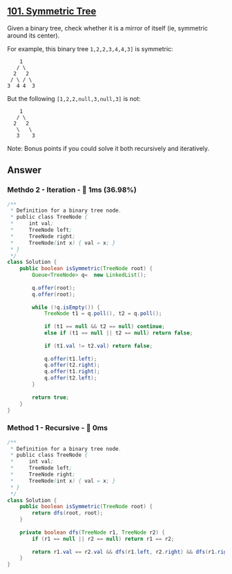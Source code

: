 ## [101. Symmetric Tree](https://leetcode.com/problems/symmetric-tree/)

Given a binary tree, check whether it is a mirror of itself (ie, symmetric around its center).

For example, this binary tree `1,2,2,3,4,4,3]` is symmetric:
```
    1
   / \
  2   2
 / \ / \
3  4 4  3
``` 

But the following `[1,2,2,null,3,null,3]` is not:
```
    1
   / \
  2   2
   \   \
   3    3
``` 

Note:
Bonus points if you could solve it both recursively and iteratively.

## Answer
### Methdo 2 - Iteration - :rabbit: 1ms (36.98%)
```java
/**
 * Definition for a binary tree node.
 * public class TreeNode {
 *     int val;
 *     TreeNode left;
 *     TreeNode right;
 *     TreeNode(int x) { val = x; }
 * }
 */
class Solution {
    public boolean isSymmetric(TreeNode root) {
        Queue<TreeNode> q=  new LinkedList();
        
        q.offer(root);
        q.offer(root);
        
        while (!q.isEmpty()) {
            TreeNode t1 = q.poll(), t2 = q.poll();
            
            if (t1 == null && t2 == null) continue;
            else if (t1 == null || t2 == null) return false;
            
            if (t1.val != t2.val) return false;
            
            q.offer(t1.left);
            q.offer(t2.right);
            q.offer(t1.right);
            q.offer(t2.left);
        }
        
        return true;
    }
}
```
### Method 1 - Recursive - :rocket: 0ms
```java
/**
 * Definition for a binary tree node.
 * public class TreeNode {
 *     int val;
 *     TreeNode left;
 *     TreeNode right;
 *     TreeNode(int x) { val = x; }
 * }
 */
class Solution {
    public boolean isSymmetric(TreeNode root) {
        return dfs(root, root);
    }
    
    private boolean dfs(TreeNode r1, TreeNode r2) {
        if (r1 == null || r2 == null) return r1 == r2;
        
        return r1.val == r2.val && dfs(r1.left, r2.right) && dfs(r1.right, r2.left);
    }
}
```
